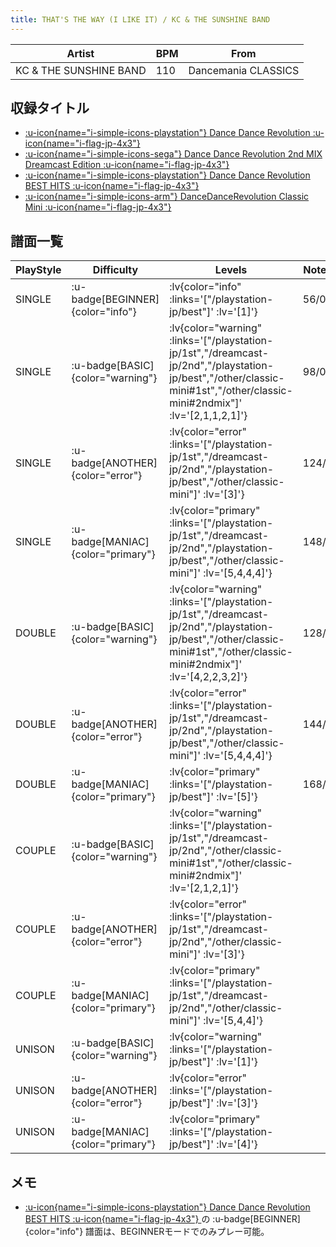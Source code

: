 ```yaml
---
title: THAT'S THE WAY (I LIKE IT) / KC & THE SUNSHINE BAND
---
```


|Artist|BPM|From|
|------|---|----|
|KC & THE SUNSHINE BAND|110|Dancemania CLASSICS|

## 収録タイトル

- [ :u-icon{name="i-simple-icons-playstation"} Dance Dance Revolution :u-icon{name="i-flag-jp-4x3"} ](/playstation-jp/1st)
- [ :u-icon{name="i-simple-icons-sega"} Dance Dance Revolution 2nd MIX Dreamcast Edition :u-icon{name="i-flag-jp-4x3"} ](/dreamcast-jp/2nd)
- [ :u-icon{name="i-simple-icons-playstation"} Dance Dance Revolution BEST HITS :u-icon{name="i-flag-jp-4x3"} ](/playstation-jp/best)
- [ :u-icon{name="i-simple-icons-arm"} DanceDanceRevolution Classic Mini :u-icon{name="i-flag-jp-4x3"} ](/other/classic-mini)

## 譜面一覧

|PlayStyle|Difficulty|Levels|Notes|Movie|
|---------|----------|------|-----|-----|
|SINGLE| :u-badge[BEGINNER]{color="info"} | :lv{color="info" :links='["/playstation-jp/best"]' :lv='[1]'} |56/0||
|SINGLE| :u-badge[BASIC]{color="warning"} | :lv{color="warning" :links='["/playstation-jp/1st","/dreamcast-jp/2nd","/playstation-jp/best","/other/classic-mini#1st","/other/classic-mini#2ndmix"]' :lv='[2,1,1,2,1]'} |98/0||
|SINGLE| :u-badge[ANOTHER]{color="error"} | :lv{color="error" :links='["/playstation-jp/1st","/dreamcast-jp/2nd","/playstation-jp/best","/other/classic-mini"]' :lv='[3]'} |124/0||
|SINGLE| :u-badge[MANIAC]{color="primary"} | :lv{color="primary" :links='["/playstation-jp/1st","/dreamcast-jp/2nd","/playstation-jp/best","/other/classic-mini"]' :lv='[5,4,4,4]'} |148/0||
|DOUBLE| :u-badge[BASIC]{color="warning"} | :lv{color="warning" :links='["/playstation-jp/1st","/dreamcast-jp/2nd","/playstation-jp/best","/other/classic-mini#1st","/other/classic-mini#2ndmix"]' :lv='[4,2,2,3,2]'} |128/0||
|DOUBLE| :u-badge[ANOTHER]{color="error"} | :lv{color="error" :links='["/playstation-jp/1st","/dreamcast-jp/2nd","/playstation-jp/best","/other/classic-mini"]' :lv='[5,4,4,4]'} |144/0||
|DOUBLE| :u-badge[MANIAC]{color="primary"} | :lv{color="primary" :links='["/playstation-jp/best"]' :lv='[5]'} |168/0||
|COUPLE| :u-badge[BASIC]{color="warning"} | :lv{color="warning" :links='["/playstation-jp/1st","/dreamcast-jp/2nd","/other/classic-mini#1st","/other/classic-mini#2ndmix"]' :lv='[2,1,2,1]'} |||
|COUPLE| :u-badge[ANOTHER]{color="error"} | :lv{color="error" :links='["/playstation-jp/1st","/dreamcast-jp/2nd","/other/classic-mini"]' :lv='[3]'} |||
|COUPLE| :u-badge[MANIAC]{color="primary"} | :lv{color="primary" :links='["/playstation-jp/1st","/dreamcast-jp/2nd","/other/classic-mini"]' :lv='[5,4,4]'} |||
|UNISON| :u-badge[BASIC]{color="warning"} | :lv{color="warning" :links='["/playstation-jp/best"]' :lv='[1]'} |||
|UNISON| :u-badge[ANOTHER]{color="error"} | :lv{color="error" :links='["/playstation-jp/best"]' :lv='[3]'} |||
|UNISON| :u-badge[MANIAC]{color="primary"} | :lv{color="primary" :links='["/playstation-jp/best"]' :lv='[4]'} |||

## メモ

- [ :u-icon{name="i-simple-icons-playstation"} Dance Dance Revolution BEST HITS :u-icon{name="i-flag-jp-4x3"} ](/playstation-jp/best)の :u-badge[BEGINNER]{color="info"} 譜面は、BEGINNERモードでのみプレー可能。
